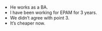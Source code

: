- He works as a BA.
- I have been working for EPAM for 3 years.
- We didn’t agree with point 3.
- It’s cheaper now.
